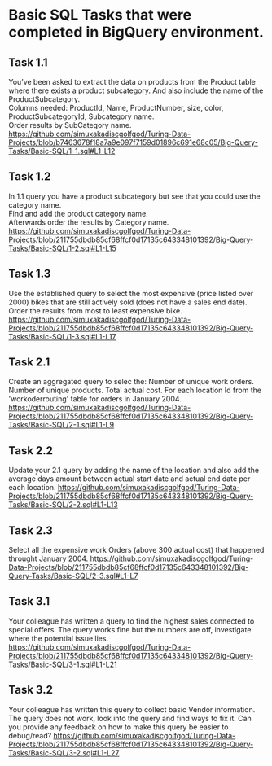 # Basic SQL Tasks that were completed in BigQuery environment.  
## Task 1.1
You’ve been asked to extract the data on products from the Product table where there exists a product subcategory. And also include the name of the ProductSubcategory.  
Columns needed: ProductId, Name, ProductNumber, size, color, ProductSubcategoryId, Subcategory name.  
Order results by SubCategory name.  
https://github.com/simuxakadiscgolfgod/Turing-Data-Projects/blob/b7463678f18a7a9e097f7159d01896c691e68c05/Big-Query-Tasks/Basic-SQL/1-1.sql#L1-L12  
## Task 1.2
In 1.1 query you have a product subcategory but see that you could use the category name.  
Find and add the product category name.  
Afterwards order the results by Category name.  
https://github.com/simuxakadiscgolfgod/Turing-Data-Projects/blob/211755dbdb85cf68ffcf0d17135c643348101392/Big-Query-Tasks/Basic-SQL/1-2.sql#L1-L15
## Task 1.3  
Use the established query to select the most expensive (price listed over 2000) bikes that are still actively sold (does not have a sales end date).
Order the results from most to least expensive bike.
https://github.com/simuxakadiscgolfgod/Turing-Data-Projects/blob/211755dbdb85cf68ffcf0d17135c643348101392/Big-Query-Tasks/Basic-SQL/1-3.sql#L1-L17
## Task 2.1
Create an aggregated query to selec the:
Number of unique work orders.
Number of unique products.
Total actual cost.
For each location Id from the 'workoderrouting' table for orders in January 2004.
https://github.com/simuxakadiscgolfgod/Turing-Data-Projects/blob/211755dbdb85cf68ffcf0d17135c643348101392/Big-Query-Tasks/Basic-SQL/2-1.sql#L1-L9
## Task 2.2
Update your 2.1 query by adding the name of the location and also add the average days amount between actual start date and actual end date per each location.
https://github.com/simuxakadiscgolfgod/Turing-Data-Projects/blob/211755dbdb85cf68ffcf0d17135c643348101392/Big-Query-Tasks/Basic-SQL/2-2.sql#L1-L13
## Task 2.3
Select all the expensive work Orders (above 300 actual cost) that happened throught January 2004.
https://github.com/simuxakadiscgolfgod/Turing-Data-Projects/blob/211755dbdb85cf68ffcf0d17135c643348101392/Big-Query-Tasks/Basic-SQL/2-3.sql#L1-L7
## Task 3.1
Your colleague has written a query to find the highest sales connected to special offers. The query works fine but the numbers are off, investigate where the potential issue lies.
https://github.com/simuxakadiscgolfgod/Turing-Data-Projects/blob/211755dbdb85cf68ffcf0d17135c643348101392/Big-Query-Tasks/Basic-SQL/3-1.sql#L1-L21
## Task 3.2
Your colleague has written this query to collect basic Vendor information. The query does not work, look into the query and find ways to fix it. Can you provide any feedback on how to make this query be easier to debug/read?
https://github.com/simuxakadiscgolfgod/Turing-Data-Projects/blob/211755dbdb85cf68ffcf0d17135c643348101392/Big-Query-Tasks/Basic-SQL/3-2.sql#L1-L27
